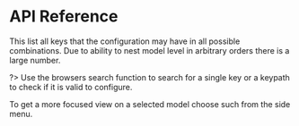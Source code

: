 # API Reference

This list all keys that the configuration may have in all possible combinations. Due to ability to nest model level in arbitrary orders there is a large number. 

?> Use the browsers search function to search for a single key or a keypath to check if it is valid to configure. 

To get a more focused view on a selected model choose such from the side menu. 

